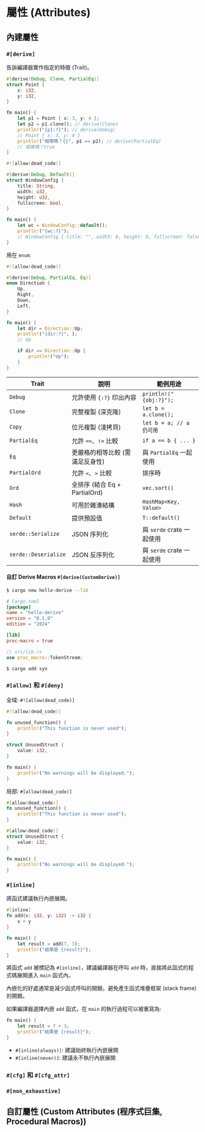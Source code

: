 # 屬性 (Attributes)

## 內建屬性

### `#[derive]`

告訴編譯器實作指定的特徵 (Trait)。

```rs
#[derive(Debug, Clone, PartialEq)]
struct Point {
    x: i32,
    y: i32,
}

fn main() {
    let p1 = Point { x: 3, y: 4 };
    let p2 = p1.clone(); // derive(Clone)
    println!("{p1:?}"); // derive(Debug)
    // Point { x: 3, y: 4 }
    println!("相等嗎？{}", p1 == p2); // derive(PartialEq)
    // 相等嗎？true
}
```

```rs
#![allow(dead_code)]

#[derive(Debug, Default)]
struct WindowConfig {
    title: String,
    width: u32,
    height: u32,
    fullscreen: bool,
}

fn main() {
    let wc = WindowConfig::default();
    println!("{wc:?}");
    // WindowConfig { title: "", width: 0, height: 0, fullscreen: false }
}
```

用在 `enum`:

```rs
#![allow(dead_code)]

#[derive(Debug, PartialEq, Eq)]
enum Direction {
    Up,
    Right,
    Down,
    Left,
}

fn main() {
    let dir = Direction::Up;
    println!("{dir:?}", );
    // Up

    if dir == Direction::Up {
        println!("Up");
    }
}
```

| Trait                | 說明                            | 範例用途                  |
| -------------------- | ------------------------------- | ------------------------- |
| `Debug`              | 允許使用 `{:?}` 印出內容        | `println!("{obj:?}");`    |
| `Clone`              | 完整複製 (深克隆)               | `let b = a.clone();`      |
| `Copy`               | 位元複製 (淺拷貝)               | `let b = a; // a 仍可用`  |
| `PartialEq`          | 允許 `==`、`!=` 比較            | `if a == b { ... }`       |
| `Eq`                 | 更嚴格的相等比較 (需滿足反身性) | 與 `PartialEq` 一起使用   |
| `PartialOrd`         | 允許 `<`、`>` 比較              | 排序時                    |
| `Ord`                | 全排序 (結合 Eq + PartialOrd)   | `vec.sort()`              |
| `Hash`               | 可用於雜湊結構                  | `HashMap<Key, Value>`     |
| `Default`            | 提供預設值                      | `T::default()`            |
| `serde::Serialize`   | JSON 序列化                     | 與 `serde` crate 一起使用 |
| `serde::Deserialize` | JSON 反序列化                   | 與 `serde` crate 一起使用 |

#### 自訂 Derive Macros `#[derive(CustomDerive)]`

```sh
$ cargo new hello-derive --lib
```

```toml
# Cargo.toml
[package]
name = "hello-derive"
version = "0.1.0"
edition = "2024"

[lib]
proc-macro = true
```

```rs
// src/lib.rs
use proc_macro::TokenStream;
```

```sh
$ cargo add syn
```

### `#[allow]` 和 `#[deny]`

全域: `#![allow(dead_code)]`

```rs
#![allow(dead_code)]

fn unused_function() {
    println!("This function is never used");
}

struct UnusedStruct {
    value: i32,
}

fn main() {
    println!("No warnings will be displayed.");
}
```

局部: `#[allow(dead_code)]`

```rs
#[allow(dead_code)]
fn unused_function() {
    println!("This function is never used");
}

#[allow(dead_code)]
struct UnusedStruct {
    value: i32,
}

fn main() {
    println!("No warnings will be displayed.");
}
```

### `#[inline]`

將函式建議執行內嵌展開。

```rs
#[inline]
fn add(x: i32, y: i32) -> i32 {
    x + y
}

fn main() {
    let result = add(7, 3);
    println!("結果是 {result}");
}
```

將函式 `add` 被標記為 `#[inline]`，建議編譯器在呼叫 `add` 時，直接將此函式的程式碼展開進入 `main` 函式內。

內嵌化的好處通常是減少函式呼叫的開銷，避免產生函式堆疊框架 (stack frame) 的開銷。

如果編譯器選擇內嵌 `add` 函式，在 `main` 的執行過程可以被重寫為:

```rs
fn main() {
    let result = 7 + 3;
    println!("結果是 {result}");
}
```

- `#[inline(always)]`: 建議始終執行內嵌展開
- `#[inline(never)]`: 建議永不執行內嵌展開

### `#[cfg]` 和 `#[cfg_attr]`

### `#[non_exhaustive]`

## 自訂屬性 (Custom Attributes (程序式巨集, Procedural Macros))
